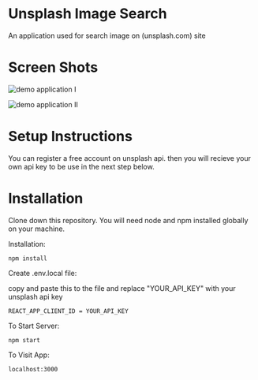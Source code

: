 # Unsplash Image Search

An application used for search image on (unsplash.com) site

# Screen Shots

![demo application I](https://user-images.githubusercontent.com/88815278/145420479-9a7c810a-5654-42fc-81f7-85130c8fc196.png)

![demo application II](https://user-images.githubusercontent.com/88815278/145420622-8a5710ea-87cb-4432-8734-bc91d331bbdd.png)

# Setup Instructions

You can register a free account on unsplash api. then you will recieve your own api key
to be use in the next step below.

# Installation

Clone down this repository. You will need node and npm installed globally on your machine.

Installation:

<code>npm install</code>

Create .env.local file:

copy and paste this to the file and replace "YOUR_API_KEY" with your unsplash api key

<code>REACT_APP_CLIENT_ID = YOUR_API_KEY</code>

To Start Server:

<code>npm start</code>

To Visit App:

<code>localhost:3000</code>
